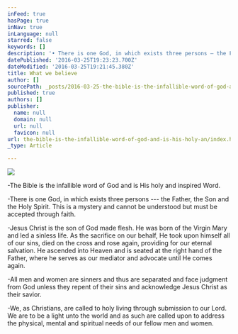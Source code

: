 ```yaml
---
inFeed: true
hasPage: true
inNav: true
inLanguage: null
starred: false
keywords: []
description: '• There is one God, in which exists three persons — the Father, the Son and the Holy Spirit. This is a mystery and cannot be understood but must be accepted through faith.'
datePublished: '2016-03-25T19:23:23.700Z'
dateModified: '2016-03-25T19:21:45.380Z'
title: What we believe
author: []
sourcePath: _posts/2016-03-25-the-bible-is-the-infallible-word-of-god-and-is-his-holy-an.md
published: true
authors: []
publisher:
  name: null
  domain: null
  url: null
  favicon: null
url: the-bible-is-the-infallible-word-of-god-and-is-his-holy-an/index.html
_type: Article

---
```

![](https://the-grid-user-content.s3-us-west-2.amazonaws.com/68a4861f-1862-4981-a38e-ab5b880b5cd8.jpg)

-The Bible is the infallible word of God and is His holy and inspired Word.  

-There is one God, in which exists three persons --- the Father, the Son and the Holy Spirit. This is a mystery and cannot be understood but must be accepted through faith.

-Jesus Christ is the son of God made flesh. He was born of the Virgin Mary and led a sinless life. As the sacrifice on our behalf, He took upon himself all of our sins, died on the cross and rose again, providing for our eternal salvation. He ascended into Heaven and is seated at the right hand of the Father, where he serves as our mediator and advocate until He comes again.

-All men and women are sinners and thus are separated and face judgment from God unless they repent of their sins and acknowledge Jesus Christ as their savior.

-We, as Christians, are called to holy living through submission to our Lord. We are to be a light unto the world and as such are called upon to address the physical, mental and spiritual needs of our fellow men and women.